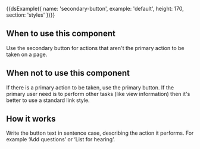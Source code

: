 
{{dsExample({
  name: 'secondary-button',
  example: 'default',
  height: 170,
  section: 'styles'
})}}

## When to use this component

Use the secondary button for actions that aren't the primary action to be taken on a page.

## When not to use this component

If there is a primary action to be taken, use the primary button. If the primary user need is to perform other tasks (like view information) then it's better to use a standard link style.

## How it works

Write the button text in sentence case, describing the action it performs. For example ‘Add questions’ or ‘List for hearing’.